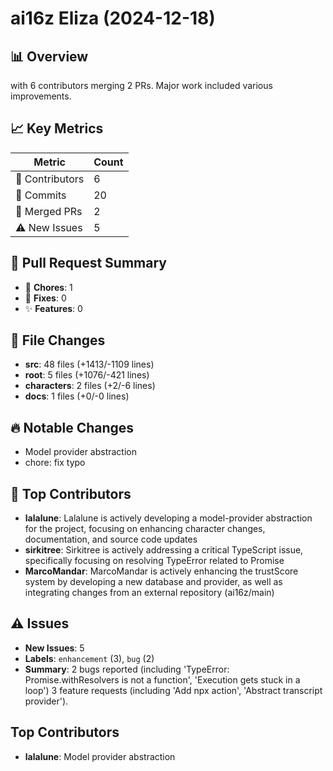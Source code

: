 # ai16z Eliza (2024-12-18)
    
## 📊 Overview
with 6 contributors merging 2 PRs. Major work included various improvements.

## 📈 Key Metrics
| Metric | Count |
|---------|--------|
| 👥 Contributors | 6 |
| 📝 Commits | 20 |
| 🔄 Merged PRs | 2 |
| ⚠️ New Issues | 5 |

## 🔄 Pull Request Summary
- 🧹 **Chores**: 1
- 🐛 **Fixes**: 0
- ✨ **Features**: 0

## 📁 File Changes
- **src**: 48 files (+1413/-1109 lines)
- **root**: 5 files (+1076/-421 lines)
- **characters**: 2 files (+2/-6 lines)
- **docs**: 1 files (+0/-0 lines)

## 🔥 Notable Changes
- Model provider abstraction
- chore: fix typo

## 👥 Top Contributors
- **lalalune**: Lalalune is actively developing a model-provider abstraction for the project, focusing on enhancing character changes, documentation, and source code updates
- **sirkitree**: Sirkitree is actively addressing a critical TypeScript issue, specifically focusing on resolving TypeError related to Promise
- **MarcoMandar**: MarcoMandar is actively enhancing the trustScore system by developing a new database and provider, as well as integrating changes from an external repository (ai16z/main)

## ⚠️ Issues
- **New Issues**: 5
- **Labels**: `enhancement` (3), `bug` (2)
- **Summary**: 2 bugs reported (including 'TypeError: Promise.withResolvers is not a function', 'Execution gets stuck in a loop') 3 feature requests (including 'Add npx action', 'Abstract transcript provider').

## Top Contributors
- **lalalune**: Model provider abstraction